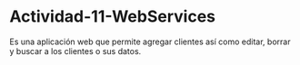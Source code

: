 # Actividad-11-WebServices
Es una aplicación web que permite agregar clientes así como editar, borrar y buscar a los clientes o sus datos.
